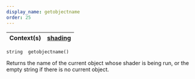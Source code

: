 ```yaml
---
display_name: getobjectname
order: 25
---
```

| Context(s) | [shading](../contexts/shading.html) |
| --- | --- |

`string  getobjectname()`

Returns the name of the current object whose shader is being run, or the
empty string if there is no current object.
